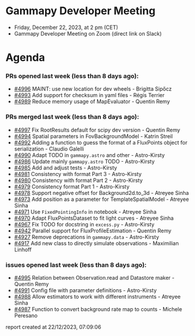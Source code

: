 # Gammapy Developer Meeting 
 * Friday, December 22, 2023, at 2 pm (CET) 
 * Gammapy Developer Meeting on Zoom (direct link on Slack) 
# Agenda

### PRs opened last week (less than 8 days ago): 
* [#4996](https://github.com/gammapy/gammapy/pull/4996) MAINT: use new location for dev wheels - Brigitta Sipőcz
* [#4993](https://github.com/gammapy/gammapy/pull/4993) Add support for checksum in yaml files - Régis Terrier
* [#4989](https://github.com/gammapy/gammapy/pull/4989) Reduce memory usage of MapEvaluator - Quentin Remy

### PRs merged last week (less than 8 days ago): 
* [#4997](https://github.com/gammapy/gammapy/pull/4997) Fix RootResults default for scipy dev version - Quentin Remy
* [#4994](https://github.com/gammapy/gammapy/pull/4994) Spatial parameters in FovBackgroundModel - Katrin Streil
* [#4992](https://github.com/gammapy/gammapy/pull/4992) Adding a function to guess the format of a FluxPoints object for serialization - Claudio Galelli
* [#4990](https://github.com/gammapy/gammapy/pull/4990) Adapt TODO in `gammapy.astro` and other - Astro-Kirsty
* [#4986](https://github.com/gammapy/gammapy/pull/4986) Update mainly `gammapy.astro` TODO - Astro-Kirsty
* [#4985](https://github.com/gammapy/gammapy/pull/4985) Add and adjust tests - Astro-Kirsty
* [#4981](https://github.com/gammapy/gammapy/pull/4981) Consistency with format Part 3 - Astro-Kirsty
* [#4980](https://github.com/gammapy/gammapy/pull/4980) Consistency with format Part 2 - Astro-Kirsty
* [#4979](https://github.com/gammapy/gammapy/pull/4979) Consistency format Part 1 - Astro-Kirsty
* [#4978](https://github.com/gammapy/gammapy/pull/4978) Support negative offset for Background2d.to_3d - Atreyee Sinha
* [#4973](https://github.com/gammapy/gammapy/pull/4973) Add position as a parameter for TemplateSpatialModel - Atreyee Sinha
* [#4971](https://github.com/gammapy/gammapy/pull/4971) Use `FixedPointingInfo` in notebook - Atreyee Sinha
* [#4970](https://github.com/gammapy/gammapy/pull/4970) Adapt FluxPointsDataset to fit light curves - Atreyee Sinha
* [#4967](https://github.com/gammapy/gammapy/pull/4967) Fix TODO for docstring in `excess.py` - Astro-Kirsty
* [#4942](https://github.com/gammapy/gammapy/pull/4942) Parallel support for FluxProfileEstimation - Quentin Remy
* [#4927](https://github.com/gammapy/gammapy/pull/4927) Remove deprecations in `gammapy.data` - Astro-Kirsty
* [#4917](https://github.com/gammapy/gammapy/pull/4917) Add new class to directly simulate observations - Maximilian Linhoff

### issues opened last week (less than 8 days ago): 
* [#4995](https://github.com/gammapy/gammapy/issues/4995) Relation between Observation.read and Datastore maker - Quentin Remy
* [#4991](https://github.com/gammapy/gammapy/issues/4991) Config file with parameter definitions - Astro-Kirsty
* [#4988](https://github.com/gammapy/gammapy/issues/4988) Allow estimators to work with different instruments - Atreyee Sinha
* [#4987](https://github.com/gammapy/gammapy/issues/4987) Function to convert background rate map to counts - Michele Peresano

 report created at 22/12/2023, 07:09:06